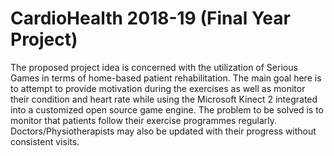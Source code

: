 # CardioHealth 2018-19 (Final Year Project)
The proposed project idea is concerned with the utilization of Serious Games in terms of home-based patient rehabilitation. The main goal here is to attempt to provide motivation during the exercises as well as monitor their condition and heart rate while using the Microsoft Kinect 2 integrated into a customized open source game engine. 
The problem to be solved is to monitor that patients follow their exercise programmes regularly. Doctors/Physiotherapists may also be updated with their progress without consistent visits.
